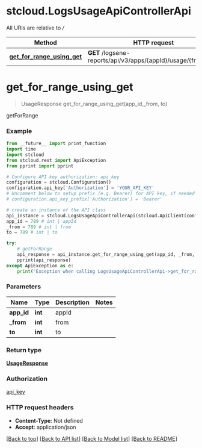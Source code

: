# stcloud.LogsUsageApiControllerApi

All URIs are relative to */*

| Method                                                                              | HTTP request                                                   | Description |
| ----------------------------------------------------------------------------------- | -------------------------------------------------------------- | ----------- |
| [**get_for_range_using_get**](LogsUsageApiControllerApi.md#get_for_range_using_get) | **GET** /logsene-reports/api/v3/apps/{appId}/usage/{from}/{to} | getForRange |

# **get_for_range_using_get**

> UsageResponse get_for_range_using_get(app_id,_from, to)

getForRange

### Example

```python
from __future__ import print_function
import time
import stcloud
from stcloud.rest import ApiException
from pprint import pprint

# Configure API key authorization: api_key
configuration = stcloud.Configuration()
configuration.api_key['Authorization'] = 'YOUR_API_KEY'
# Uncomment below to setup prefix (e.g. Bearer) for API key, if needed
# configuration.api_key_prefix['Authorization'] = 'Bearer'

# create an instance of the API class
api_instance = stcloud.LogsUsageApiControllerApi(stcloud.ApiClient(configuration))
app_id = 789 # int | appId
_from = 789 # int | from
to = 789 # int | to

try:
    # getForRange
    api_response = api_instance.get_for_range_using_get(app_id, _from, to)
    pprint(api_response)
except ApiException as e:
    print("Exception when calling LogsUsageApiControllerApi->get_for_range_using_get: %s\n" % e)
```

### Parameters

| Name       | Type    | Description | Notes |
| ---------- | ------- | ----------- | ----- |
| **app_id** | **int** | appId       |
| **_from**  | **int** | from        |
| **to**     | **int** | to          |

### Return type

[**UsageResponse**](UsageResponse.md)

### Authorization

[api_key](../README.md#api_key)

### HTTP request headers

- **Content-Type**: Not defined
- **Accept**: application/json

[[Back to top]](#) [[Back to API list]](../README.md#documentation-for-api-endpoints) [[Back to Model list]](../README.md#documentation-for-models) [[Back to README]](../README.md)
